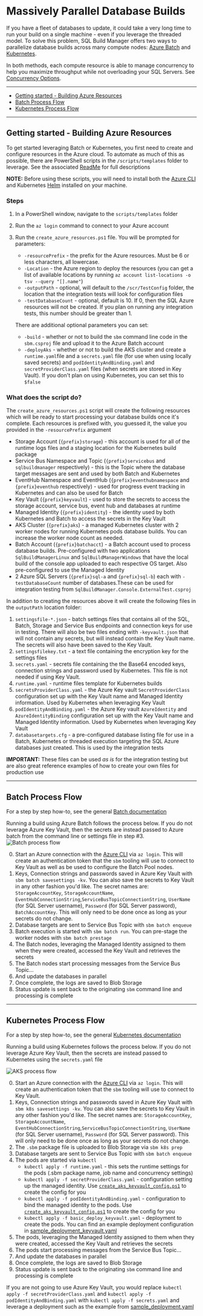 # Massively Parallel Database Builds

If you have a fleet of databases to update, it could take a very long time to run your build on a single machine - even if you leverage the threaded model. To solve this problem, SQL Build Manager offers two ways to parallelize database builds across many compute nodes: [Azure Batch](azure_batch.md) and [Kubernetes](kubernetes.md).

In both methods, each compute resource is able to manage concurrency to help you maximize throughput while not overloading your SQL Servers. See [Concurrency Options](concurrency_options.md).

----

- [Getting started - Building Azure Resources](#getting-started---building-azure-resources)
- [Batch Process Flow](#batch-process-flow)
- [Kubernetes Process Flow](#kubernetes-process-flow)

----


## Getting started - Building Azure Resources

To get started leveraging Batch or Kubernetes, you first need to create and configure resources in the Azure cloud. To automate as much of this as possible, there are PowerShell scripts in the `/scripts/templates` folder to leverage. See the associated [ReadMe](../scripts/templates/README_template_scripts.md) for full descriptions

**NOTE:** Before using these scripts, you will need to install both the [Azure CLI](https://docs.microsoft.com/en-us/cli/azure/install-azure-cli) and Kubernetes [Helm](https://helm.sh/docs/intro/install/) installed on your machine.

### Steps

1. In a PowerShell window, navigate to the `scripts/templates` folder
2. Run the `az login` command to connect to your Azure account
3. Run the `create_azure_resources.ps1` file. You will be prompted for parameters:
    - `-resourcePrefix` - the prefix for the Azure resources. Must be 6 or less characters, all lowercase.
    - `-Location` - the Azure region to deploy the resources (you can get a list of available locations by running `az account list-locations -o tsv --query "[].name"`)
    - `-outputPath` - optional, will default to the `/scr/TestConfig` folder, the location that the integration tests will look for configuration files 
    - `-testDatabaseCount` - optional, default is 10. If 0, then the SQL Azure resources will not be created. If you plan on running any integration tests, this number should be greater than 1.

    There are additional optional parameters you can set:

    - `-build` - whether or not to build the `sbm` command line code in the `sbm.csproj` file and upload it to the Azure Batch account
    - `-deployAks` - whether or not to build the AKS cluster and create a `runtime.yaml`file and a `secrets.yaml` file (for use when using locally saved secrets) and `podIdentityAndBinding.yaml` and `secretProviderClass.yaml` files (when secrets are stored in Key Vault). If you don't plan on using Kubernetes, you can set this to `$false`

### What does the script do?

The `create_azure_resources.ps1` script will create the following resources which will be ready to start processing your database builds once it's complete. Each resources is prefixed with, you guessed it, the value you provided in the `-resourcePrefix` argument

- Storage Account (`{prefix}storage`) - this account is used for all of the runtime logs files and a staging location for the Kubernetes build package
- Service Bus Namespace and Topic (`{prefix}servicebus` and `sqlbuildmanager` respectively) - this is the Topic where the database target messages are sent and used by both Batch and Kubernetes
- EventHub Namespace and EventHub (`{prefix}eventhubnamespace` and `{prefix}eventhub` respectively) - used for progress event tracking in Kubernetes and can also be used for Batch
- Key Vault (`{prefix}keyvault`) - used to store the secrets to access the storage account, service bus, event hub and databases at runtime
- Managed Identity (`{prefix}identity`) - the identity used by both Kubernetes and Batch to access the secrets in the Key Vault
- AKS Cluster (`{prefix}aks`) - a managed Kubernetes cluster with 2 worker nodes for running Kubernetes pods database builds. You can increase the worker node count as needed.
- Batch Account (`{prefix}batchacct`) - a Batch account used to process database builds. Pre-configured with two applications `SqlBuildManagerLinux` and `SqlBuildManagerWindows` that have the local build of the console app uploaded to each respective OS target. Also pre-configured to use the Managed Identity
- 2 Azure SQL Servers (`{prefix}sql-a` and `{prefix}sql-b`) each with `-testDatabaseCount` number of databases.These can be used for integration testing from `SqlBuildManager.Console.ExternalTest.csproj`

In addition to creating the resources above it will create the following files in the `outputPath` location folder:

1. `settingsfile-*.json` - batch settings files that contains all of the SQL, Batch, Storage and Service Bus endpoints and connection keys for use in testing. There will also be two files ending with `-keyvault.json` that will not contain any secrets, but will instead contain the Key Vault name. The secrets will also have been saved to the Key Vault.
2. `settingsfilekey.txt` - a text file containing the encryption key for the settings files
3. `secrets.yaml` - secrets file containing the the Base64 encoded keys, connection strings and password used by Kubernetes. This file is not needed if using Key Vault.
4. `runtime.yaml` - runtime files template for Kubernetes builds
5. `secretsProviderClass.yaml` - the Azure Key vault `SecretProviderClass` configuration set up with the Key Vault name and Managed Identity information. Used by Kubernetes when leveraging Key Vault
6. `podIdentityAndBinding.yaml` - the Azure Key vault `AzureIdentity` and `AzureIdentityBinding` configuration set up  with the Key Vault name and Managed Identity information. Used by Kubernetes when leveraging Key Vault
7. `databasetargets.cfg` - a pre-configured database listing file for use in a Batch, Kubernetes or threaded execution targeting the SQL Azure databases just created. This is used by the integration tests

**IMPORTANT:** These files can be used _as is_ for the integration testing but are also great reference examples of how to create your own files for production use

----

## Batch Process Flow

For a step by step how-to, see the general [Batch documentation](azure_batch.md)

Running a build using Azure Batch follows the process below. If you do not leverage Azure Key Vault, then the secrets are instead passed to Azure batch from the command line or settings file in step #3. 
![Batch process flow](images/azure_batch_with_keyvault.png)



0. Start an Azure connection with the [Azure CLI](https://docs.microsoft.com/en-us/cli/azure/install-azure-cli) via `az login`. This will create an authentication token that the `sbm` tooling will use to connect to Key Vault as well as be used to configure the Batch Pool nodes. 
1. Keys, Connection strings and passwords saved in Azure Key Vault with `sbm batch savesettings -kv`. You can also save the secrets to Key Vault in any other fashion you'd like. The secret names are: `StorageAccountKey`, `StorageAccountName`, `EventHubConnectionString`,`ServiceBusTopicConnectionString`, `UserName` (for SQL Server username), `Password` (for SQL Server password), `BatchAccountKey`. This will only need to be done once as long as your secrets do not change.
2. Database targets are sent to Service Bus Topic with `sbm batch enqueue`
3. Batch execution is started with `sbm batch run`. You can pre-stage the worker nodes with `sbm batch prestage`
4. The Batch nodes, leveraging the Managed Identity assigned to them when they were created, accessed the Key Vault and retrieves the secrets
5. The Batch nodes start processing messages from the Service Bus Topic...
6. And update the databases in parallel
7. Once complete, the logs are saved to Blob Storage
8. Status update is sent back to the originating `sbm` command line and processing is complete

----

## Kubernetes Process Flow

For a step by step how-to, see the general [Kubernetes documentation](kubernetes.md)

Running a build using Kubernetes follows the process below. If you do not leverage Azure Key Vault, then the secrets are instead passed to Kubernetes using the `secrets.yaml` file

![AKS process flow](images/aks_with_keyvault.png)



0. Start an Azure connection with the [Azure CLI](https://docs.microsoft.com/en-us/cli/azure/install-azure-cli) via `az login`. This will create an authentication token that the `sbm` tooling will use to connect to Key Vault. 
1. Keys, Connection strings and passwords saved in Azure Key Vault with `sbm k8s savesettings -kv`. You can also save the secrets to Key Vault in any other fashion you'd like. The secret names are: `StorageAccountKey`, `StorageAccountName`, `EventHubConnectionString`,`ServiceBusTopicConnectionString`, `UserName` (for SQL Server username), `Password` (for SQL Server password). This will only need to be done once as long as your secrets do not change.
2. The `.sbm` package file is uploaded to Blob Storage via `sbm k8s prep`
3. Database targets are sent to Service Bus Topic with `sbm batch enqueue`
4. The pods are started via `kubectl`
   - `kubectl apply -f runtime.yaml` - this sets the runtime settings for the pods (.sbm package name, job name and concurrency settings)
   - `kubectl apply -f secretProviderClass.yaml` - configuration setting up the managed identity. Use [`create_aks_keyvault_config.ps1`](../scripts/templates/create_aks_keyvault_config.ps1) to create the config for you
   - `kubectl apply -f podIdentityAndBinding.yaml` - configuration to bind the managed identity to the pods. Use [`create_aks_keyvault_config.ps1`](../scripts/templates/create_aks_keyvault_config.ps1) to create the config for you
   - `kubectl apply -f basic_deploy_keyvault.yaml` - deployment to create the pods. You can find an example deployment configuration in [sample_deployment_keyvault.yaml](../scripts/templates/kubernetes/sample_deployment_keyvault.yaml) 
5. The pods, leveraging the Managed Identity assigned to them when they were created, accessed the Key Vault and retrieves the secrets
6. The pods start processing messages from the Service Bus Topic...
7. And update the databases in parallel
8. Once complete, the logs are saved to Blob Storage
9. Status update is sent back to the originating `sbm` command line and processing is complete

If you are not going to use Azure Key Vault, you would replace `kubectl apply -f secretProviderClass.yaml` and `kubectl apply -f podIdentityAndBinding.yaml` with `kubectl apply -f secrets.yaml` and leverage a deployment such as the example from [sample_deployment.yaml](../scripts/templates/kubernetes/sample_deployment.yaml)
